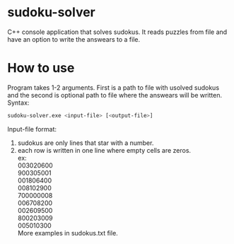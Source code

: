 # sudoku-solver
C++ console application that solves sudokus. It reads puzzles from file and have an option to write the answears to a file.

# How to use

Program takes 1-2 arguments. First is a path to file with usolved sudokus and the second is optional path to file where the answears will be written.
Syntax:
```bash
sudoku-solver.exe <input-file> [<output-file>]
```
Input-file format:
  1. sudokus are only lines that star with a number.
  2. each row is written in one line where empty cells are zeros.<br />
ex: <br />
003020600<br />
900305001<br />
001806400<br />
008102900<br />
700000008<br />
006708200<br />
002609500<br />
800203009<br />
005010300<br />
More examples in sudokus.txt file.
